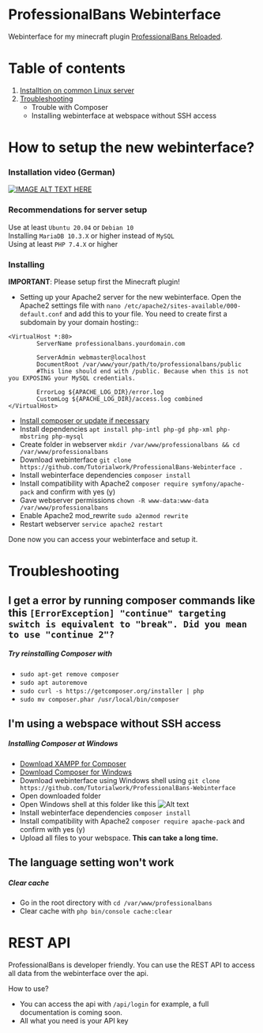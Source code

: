 # ProfessionalBans Webinterface
Webinterface for my minecraft plugin [ProfessionalBans Reloaded](https://github.com/Tutorialwork/ProfessionalBans-Reloaded).

# Table of contents

1. [Installtion on common Linux server](#Installing)
2. [Troubleshooting](#Troubleshooting)
    - Trouble with Composer
    - Installing webinterface at webspace without SSH access

# How to setup the new webinterface?

### Installation video (German)
[![IMAGE ALT TEXT HERE](https://img.youtube.com/vi/wzXY6UlYlog/0.jpg)](https://youtu.be/wzXY6UlYlog)

### Recommendations for server setup

Use at least ``Ubuntu 20.04`` or ``Debian 10``<br>
Installing ``MariaDB 10.3.X`` or higher instead of ``MySQL``<br>
Using at least ``PHP 7.4.X`` or higher

### Installing

**IMPORTANT**: Please setup first the Minecraft plugin!

-  Setting up your Apache2 server for the new webinterface. Open the Apache2 settings file with `nano /etc/apache2/sites-available/000-default.conf` and add this to your file. You need to create first a subdomain by your domain hosting::

```
<VirtualHost *:80>
        ServerName professionalbans.yourdomain.com

        ServerAdmin webmaster@localhost
        DocumentRoot /var/www/your/path/to/professionalbans/public 
        #This line should end with /public. Because when this is not you EXPOSING your MySQL credentials.

        ErrorLog ${APACHE_LOG_DIR}/error.log
        CustomLog ${APACHE_LOG_DIR}/access.log combined
</VirtualHost>
```
- [Install composer or update if necessary](https://getcomposer.org/download/)
- Install dependencies `apt install php-intl php-gd php-xml php-mbstring php-mysql`
- Create folder in webserver `mkdir /var/www/professionalbans && cd /var/www/professionalbans`
- Download webinterface `git clone https://github.com/Tutorialwork/ProfessionalBans-Webinterface .`
- Install webinterface dependencies `composer install`
- Install compatibility with Apache2 `composer require symfony/apache-pack` and confirm with yes (y)
- Gave webserver permissions ``chown -R www-data:www-data /var/www/professionalbans``
- Enable Apache2 mod_rewrite ``sudo a2enmod rewrite``
- Restart webserver `service apache2 restart`

Done now you can access your webinterface and setup it.

# Troubleshooting

## I get a error by running composer commands like this ``[ErrorException] "continue" targeting switch is equivalent to "break". Did you mean to use "continue 2"?``
##### Try reinstalling Composer with
- ``sudo apt-get remove composer`` 
- ``sudo apt autoremove`` 
- ``sudo curl -s https://getcomposer.org/installer | php`` 
- ``sudo mv composer.phar /usr/local/bin/composer`` 

## I'm using a webspace without SSH access
##### Installing Composer at Windows
- [Download XAMPP for Composer](https://www.apachefriends.org/de/index.html)
- [Download Composer for Windows](https://getcomposer.org/Composer-Setup.exe)
- Download webinterface using Windows shell using ``git clone https://github.com/Tutorialwork/ProfessionalBans-Webinterface``
- Open downloaded folder
- Open Windows shell at this folder like this ![Alt text](https://i.imgur.com/Hn4aB1i.png?raw=true "Optional Title")
- Install webinterface dependencies `composer install`
- Install compatibility with Apache2 `composer require apache-pack` and confirm with yes (y)
- Upload all files to your webspace. **This can take a long time.**

## The language setting won't work
##### Clear cache

- Go in the root directory with ``cd /var/www/professionalbans``
- Clear cache with ``php bin/console cache:clear``

# REST API

ProfessionalBans is developer friendly. You can use the REST API to access all data from the webinterface over the api.

How to use?

- You can access the api with `/api/login` for example, a full documentation is coming soon.
- All what you need is your API key
